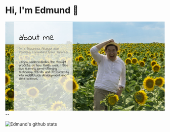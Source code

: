 # Hi, I'm Edmund 👋

<img src="https://github.com/wesycool/wesycool/raw/master/aboutme.jpg"/>
--

![Edmund's github stats](https://github-readme-stats.vercel.app/api?username=wesycool&show_icons=true)
<!--
**wesycool/wesycool** is a ✨ _special_ ✨ repository because its `README.md` (this file) appears on your GitHub profile.

Here are some ideas to get you started:

- 🔭 I’m currently working on ...
- 🌱 I’m currently learning ...
- 👯 I’m looking to collaborate on ...
- 🤔 I’m looking for help with ...
- 💬 Ask me about ...
- 📫 How to reach me: ...
- 😄 Pronouns: ...
- ⚡ Fun fact: ...
-->
